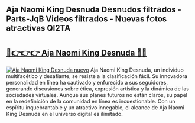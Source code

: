 ## Aja Naomi King Desnuda D𝚎sn𝚞dos filtr𝚊dos - Parts-JqB Vid𝚎os filtr𝚊dos - N𝚞evas f𝚘tos atr𝚊ctivas QI2TA

# <h2><a href="http://mb72fqk.tromn.icu/?c=Aja+Naomi+King+Desnuda">🔗👉👉👉 Aja Naomi King Desnuda 🔗🔗</a></h2>

[![Aja Naomi King Desnuda nuevo](https://i.imgur.com/pEAQMta.gif)](http://mb72fqk.tromn.icu/?c=Aja+Naomi+King+Desnuda)
Aja Naomi King Desnuda, un individuo multifacético y desafiante, se resiste a la clasificación fácil. Su innovadora personalidad en línea ha cautivado y enfurecido a sus seguidores, generando discusiones sobre ética, expresión artística y la dinámica de las sociedades virtuales. Aunque sus planes futuros no están claros, su papel en la redefinición de la comunidad en línea es incuestionable. Con un espíritu inquebrantable y un atractivo innegable, el alcance de Aja Naomi King Desnuda en el universo digital es ilimitado.
